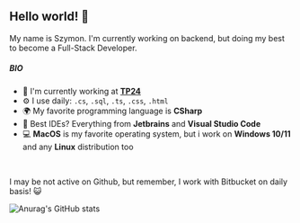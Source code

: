 ## Hello world! 👋

My name is Szymon. I'm currently working on backend, but doing my best to become a Full-Stack Developer.

##### BIO

- 🏢 I'm currently working at **[TP24]([https://rentalsunited.com/](https://tp24group.com/ch/en))**
- ⚙️ I use daily: `.cs`, `.sql`, `.ts`, `.css`, `.html`
- 🌍 My favorite programming language is **CSharp**
- 📝 Best IDEs? Everything from **Jetbrains** and **Visual Studio Code**
- 💻 **MacOS** is my favorite operating system, but i work on **Windows 10/11** and any **Linux** distribution too

<br>

I may be not active on Github, but remember, I work with Bitbucket on daily basis! :smiley_cat:

![Anurag's GitHub stats](https://github-readme-stats.vercel.app/api?username=oreze&show_icons=true&theme=dracula)
